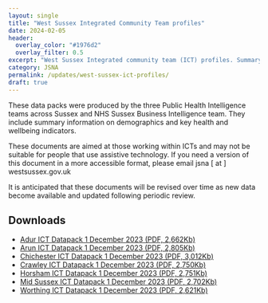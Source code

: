 ```yaml
---
layout: single
title: "West Sussex Integrated Community Team profiles"
date: 2024-02-05
header: 
  overlay_color: "#1976d2"
  overlay_filter: 0.5
excerpt: "West Sussex Integrated community team (ICT) profiles. Summary information on demographics and key health and wellbeing indicators."
category: JSNA
permalink: /updates/west-sussex-ict-profiles/
draft: true
---
```

These data packs were produced by the three Public Health Intelligence teams across Sussex and NHS Sussex Business Intelligence team. They include summary information on demographics and key health and wellbeing indicators.

These documents are aimed at those working within ICTs and may not be suitable for people that use assistive technology. If you need a version of this document in a more accessible format, please email jsna [ at ] westsussex.gov.uk 

It is anticipated that these documents will be revised over time as new data become available and updated following periodic review.

## Downloads
- [Adur ICT Datapack 1 December 2023 (PDF, 2,662Kb)](/assets/pdf/ict-datapacks/Adur_ICT_DataPack_2023.pdf)
- [Arun ICT Datapack 1 December 2023 (PDF, 2,805Kb)](/assets/pdf/ict-datapacks/Arun_ICT_DataPack_2023.pdf)
- [Chichester ICT Datapack 1 December 2023 (PDF, 3,012Kb)](/assets/pdf/ict-datapacks/Chichester_ICT_DataPack_2023.pdf)
- [Crawley ICT Datapack 1 December 2023 (PDF, 2,750Kb)](/assets/pdf/ict-datapacks/Crawley_ICT_DataPack_2023.pdf)
- [Horsham ICT Datapack 1 December 2023 (PDF, 2,751Kb)](/assets/pdf/ict-datapacks/Horsham_ICT_DataPack_2023.pdf)
- [Mid Sussex ICT Datapack 1 December 2023 (PDF, 2,702Kb)](/assets/pdf/ict-datapacks/MidSussex_ICT_DataPack_2023.pdf)
- [Worthing ICT Datapack 1 December 2023 (PDF, 2,621Kb)](/assets/pdf/ict-datapacks/Worthing_ICT_DataPack_2023.pdf)

